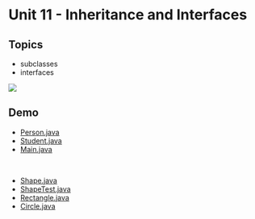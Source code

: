 # Unit 11 - Inheritance and Interfaces

## Topics

- subclasses
- interfaces

![](0.png)

## Demo

- <a href="../unit11_demo/Person.java">Person.java</a>
- <a href="../unit11_demo/Student.java">Student.java</a>
- <a href="../unit11_demo/Main.java">Main.java</a>

<br/>

- <a href="../unit11_demo/Shape.java">Shape.java</a>
- <a href="../unit11_demo/ShapeTest.java">ShapeTest.java</a>
- <a href="../unit11_demo/Rectangle.java">Rectangle.java</a>
- <a href="../unit11_demo/Circle.java">Circle.java</a>

